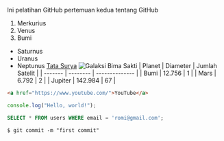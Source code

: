 Ini pelatihan GitHub pertemuan kedua tentang GitHub
1. Merkurius
2. Venus
3. Bumi
- Saturnus
- Uranus
- Neptunus
[Tata Surya](https://solarsystem.nasa.gov/)
![Galaksi Bima Sakti](https://example.com/images/milky-way-galaxy.jpg)
| Planet | Diameter | Jumlah Satelit |
| ------- | -------- | -------------- |
| Bumi | 12.756 | 1 |
| Mars | 6.792 | 2 |
| Jupiter | 142.984 | 67 |
```html
<a href="https://www.youtube.com/">YouTube</a>
```
```js
console.log("Hello, world!");
```
```sql
SELECT * FROM users WHERE email = 'romi@gmail.com';
```
```shell
$ git commit -m "first commit"
```
